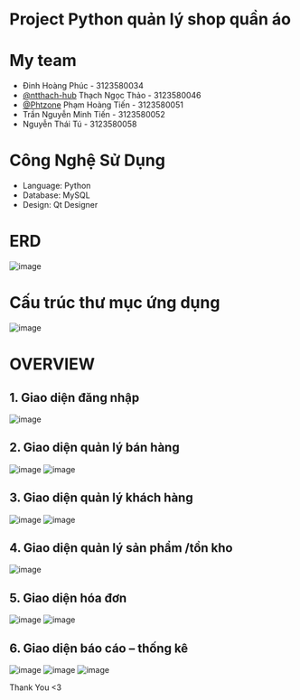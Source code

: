 # Project Python quản lý shop quần áo
# My team
- Đinh Hoàng Phúc - 3123580034
- [@ntthach-hub](https://github.com/ntthach-hub) Thạch Ngọc Thảo - 3123580046
- [@Phtzone](https://github.com/phtzone) Phạm Hoàng Tiến - 3123580051
- Trần Nguyễn Minh Tiến - 3123580052
- Nguyễn Thái Tú - 3123580058
# Công Nghệ Sử Dụng
- Language: Python
- Database: MySQL
- Design: Qt Designer
# ERD
![image](https://github.com/user-attachments/assets/2fa98e50-52e9-4cc1-b691-2b3db69eed22)

# Cấu trúc thư mục ứng dụng
![image](https://github.com/user-attachments/assets/7fcc1c6c-1ae8-4e86-8ba1-7396d0e40947)

# OVERVIEW
## 1. Giao diện đăng nhập

   ![image](https://github.com/user-attachments/assets/1e54fdd6-8662-4017-a4b9-11541f31b33f)

## 2. Giao diện quản lý bán hàng

   ![image](https://github.com/user-attachments/assets/5490d747-3709-47ae-8914-893aa38bb7b9)
   ![image](https://github.com/user-attachments/assets/9c7f0e95-aed8-4ce5-916e-49daaaa5367c)

## 3. Giao diện quản lý khách hàng

   ![image](https://github.com/user-attachments/assets/3480dc6f-5b57-42c9-ace4-68195519948e)
   ![image](https://github.com/user-attachments/assets/71661613-186e-4fc3-b8f0-4d59431c5177)

## 4. Giao diện quản lý sản phẩm /tồn kho

   ![image](https://github.com/user-attachments/assets/f659dcf0-1ffa-4969-9c12-71de90280ae4)

## 5. Giao diện hóa đơn

   ![image](https://github.com/user-attachments/assets/22e974b3-a2ed-452f-8952-b748b16bac61)
   ![image](https://github.com/user-attachments/assets/89ee676e-3e9a-43d1-a6ba-87c656103aee)

## 6. Giao diện báo cáo – thống kê

   ![image](https://github.com/user-attachments/assets/71b2f35b-85d0-468a-ac78-e5d2bd1abc41)
   ![image](https://github.com/user-attachments/assets/24071ede-63d5-4f5b-b5a2-91690540e718)
   ![image](https://github.com/user-attachments/assets/7f854a16-51cc-4c87-af0f-c1799fb16fda)

Thank You <3

